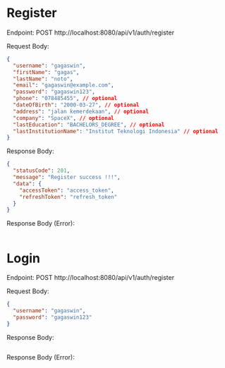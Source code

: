# Register

Endpoint: POST http://localhost:8080/api/v1/auth/register 

Request Body:
```json
{
  "username": "gagaswin",
  "firstName": "gagas",
  "lastName": "noto",
  "email": "gagaswin@example.com",
  "password": "gagaswin123",
  "phone": "078485455", // optional
  "dateOfBirth": "2000-03-27", // optional
  "address": "jalan kemerdekaan", // optional
  "company": "SpaceX", // optional
  "lastEducation": "BACHELORS_DEGREE", // optional
  "lastInstitutionName": "Institut Teknologi Indonesia" // optional
}
```

Response Body:
```json
{
  "statusCode": 201,
  "message": "Register success !!!",
  "data": {
    "accessToken": "access_token",
    "refreshToken": "refresh_token"
  }
}
```

Response Body (Error):
```json

```

# Login

Endpoint: POST http://localhost:8080/api/v1/auth/register

Request Body:
```json
{
  "username": "gagaswin",
  "password": "gagaswin123"
}
```

Response Body:
```json

```

Response Body (Error):
```json

```